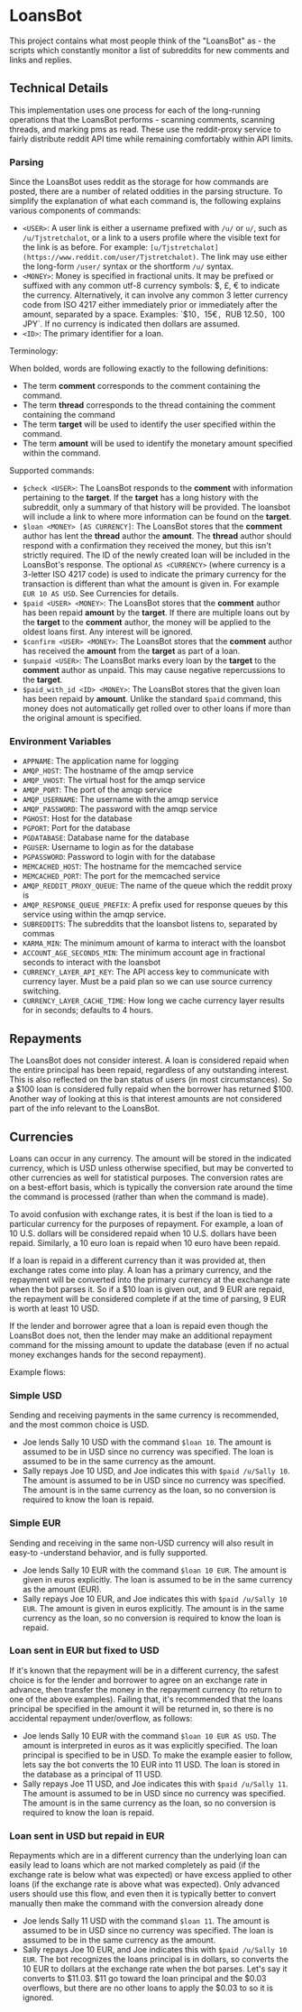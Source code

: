 # LoansBot

This project contains what most people think of the "LoansBot" as - the scripts
which constantly monitor a list of subreddits for new comments and links and
replies.

## Technical Details

This implementation uses one process for each of the long-running operations
that the LoansBot performs - scanning comments, scanning threads, and marking
pms as read. These use the reddit-proxy service to fairly distribute reddit API
time while remaining comfortably within API limits.

### Parsing

Since the LoansBot uses reddit as the storage for how commands are posted,
there are a number of related oddities in the parsing structure. To simplify
the explanation of what each command is, the following explains various
components of commands:

- `<USER>`: A user link is either a username prefixed with `/u/` or `u/`, such
  as `/u/Tjstretchalot`, or a link to a users profile where the visible text
  for the link is as before. For example:
  `[u/Tjstretchalot](https://www.reddit.com/user/Tjstretchalot)`. The link may
  use either the long-form `/user/` syntax or the shortform `/u/` syntax.
- `<MONEY>`: Money is specified in fractional units. It may be prefixed or
  suffixed with any common utf-8 currency symbols: $, £, € to indicate the
  currency. Alternatively, it can involve any common 3 letter currency code
  from ISO 4217 either immediately prior or immediately after the amount,
  separated by a space. Examples: `$10`, `15€`, `RUB 12.50`, `100 JPY`. If no
  currency is indicated then dollars are assumed.
- `<ID>`: The primary identifier for a loan.

Terminology:

When bolded, words are following exactly to the following definitions:

- The term **comment** corresponds to the comment containing the command.
- The term **thread** corresponds to the thread containing the comment
  containing the command
- The term **target** will be used to identify the user specified within
  the command.
- The term **amount** will be used to identify the monetary amount specified
  within the command.

Supported commands:

- `$check <USER>`: The LoansBot responds to the **comment** with information
  pertaining to the **target**. If the **target** has a long history with the
  subreddit, only a summary of that history will be provided. The loansbot
  will include a link to where more information can be found on the **target**.
- `$loan <MONEY> [AS CURRENCY]`: The LoansBot stores that the **comment** author
  has lent the **thread** author the **amount**. The **thread** author should
  respond with a confirmation they received the money, but this isn't strictly
  required. The ID of the newly created loan will be included in the
  LoansBot's response. The optional `AS <CURRENCY>` (where currency is a
  3-letter ISO 4217 code) is used to indicate the primary currency for the
  transaction is different than what the amount is given in.
  For example `EUR 10 AS USD`. See Currencies for details.
- `$paid <USER> <MONEY>`: The LoansBot stores that the **comment** author has
  been repaid **amount** by the **target**. If there are multiple loans out
  by the **target** to the **comment** author, the money will be applied to
  the oldest loans first. Any interest will be ignored.
- `$confirm <USER> <MONEY>`: The LoansBot stores that the **comment** author
  has received the **amount** from the **target** as part of a loan.
- `$unpaid <USER>`: The LoansBot marks every loan by the **target** to the
  **comment** author as unpaid. This may cause negative repercussions to the
  **target**.
- `$paid_with_id <ID> <MONEY>`: The LoansBot stores that the given loan has
  been repaid by **amount**. Unlike the standard `$paid` command, this money
  does not automatically get rolled over to other loans if more than the
  original amount is specified.

### Environment Variables

- `APPNAME`: The application name for logging
- `AMQP_HOST`: The hostname of the amqp service
- `AMQP_VHOST`: The virtual host for the amqp service
- `AMQP_PORT`: The port of the amqp service
- `AMQP_USERNAME`: The username with the amqp service
- `AMQP_PASSWORD`: The password with the amqp service
- `PGHOST`: Host for the database
- `PGPORT`: Port for the database
- `PGDATABASE`: Database name for the database
- `PGUSER`: Username to login as for the database
- `PGPASSWORD`: Password to login with for the database
- `MEMCACHED_HOST`: The hostname for the memcached service
- `MEMCACHED_PORT`: The port for the memcached service
- `AMQP_REDDIT_PROXY_QUEUE`: The name of the queue which the reddit proxy is
- `AMQP_RESPONSE_QUEUE_PREFIX`: A prefix used for response queues by this service
  using within the amqp service.
- `SUBREDDITS`: The subreddits that the loansbot listens to, separated by
  commas
- `KARMA_MIN`: The minimum amount of karma to interact with the loansbot
- `ACCOUNT_AGE_SECONDS_MIN`: The minimum account age in fractional seconds to
  interact with the loansbot
- `CURRENCY_LAYER_API_KEY`: The API access key to communicate with currency
  layer. Must be a paid plan so we can use source currency switching.
- `CURRENCY_LAYER_CACHE_TIME`: How long we cache currency layer results for in
  seconds; defaults to 4 hours.

## Repayments

The LoansBot does not consider interest. A loan is considered repaid when the
entire principal has been repaid, regardless of any outstanding interest. This
is also reflected on the ban status of users (in most circumstances). So a
$100 loan is considered fully repaid when the borrower has returned $100.
Another way of looking at this is that interest amounts are not considered part
of the info relevant to the LoansBot.

## Currencies

Loans can occur in any currency. The amount will be stored in the indicated
currency, which is USD unless otherwise specified, but may be converted to
other currencies as well for statistical purposes. The conversion rates are on
a best-effort basis, which is typically the conversion rate around the time the
command is processed (rather than when the command is made).

To avoid confusion with exchange rates, it is best if the loan is tied to a
particular currency for the purposes of repayment. For example, a loan of 10
U.S. dollars will be considered repaid when 10 U.S. dollars have been repaid.
Similarly, a 10 euro loan is repaid when 10 euro have been repaid.

If a loan is repaid in a different currency than it was provided at, then
exchange rates come into play. A loan has a primary currency, and the repayment
will be converted into the primary currency at the exchange rate when the bot
parses it. So if a $10 loan is given out, and 9 EUR are repaid, the repayment
will be considered complete if at the time of parsing, 9 EUR is worth at least
10 USD.

If the lender and borrower agree that a loan is repaid even though the LoansBot
does not, then the lender may make an additional repayment command for the
missing amount to update the database (even if no actual money exchanges hands
for the second repayment).

Example flows:

### Simple USD

Sending and receiving payments in the same currency is recommended, and the
most common choice is USD.

- Joe lends Sally 10 USD with the command `$loan 10`. The amount is assumed to
  be in USD since no currency was specified. The loan is assumed to be in the
  same currency as the amount.
- Sally repays Joe 10 USD, and Joe indicates this with `$paid /u/Sally 10`. The
  amount is assumed to be in USD since no currency was specified. The amount is
  in the same currency as the loan, so no conversion is required to know the
  loan is repaid.

### Simple EUR

Sending and receiving in the same non-USD currency will also result in easy-to
-understand behavior, and is fully supported.

- Joe lends Sally 10 EUR with the command `$loan 10 EUR`. The amount is given
  in euros explicitly. The loan is assumed to be in the same currency as the
  amount (EUR).
- Sally repays Joe 10 EUR, and Joe indicates this with `$paid /u/Sally 10 EUR`.
  The amount is given in euros explicitly. The amount is in the same currency
  as the loan, so no conversion is required to know the loan is repaid.

### Loan sent in EUR but fixed to USD

If it's known that the repayment will be in a different currency, the safest
choice is for the lender and borrower to agree on an exchange rate in advance,
then transfer the money in the repayment currency (to return to one of the
above examples). Failing that, it's recommended that the loans principal be
specified in the amount it will be returned in, so there is no accidental
repayment under/overflow, as follows:

- Joe lends Sally 10 EUR with the command `$loan 10 EUR AS USD`. The amount is
  interpreted in euros as it was explicitly specified. The loan principal is
  specified to be in USD. To make the example easier to follow, lets say the
  bot converts the 10 EUR into 11 USD. The loan is stored in the database as
  a principal of 11 USD.
- Sally repays Joe 11 USD, and Joe indicates this with `$paid /u/Sally 11`. The
  amount is assumed to be in USD since no currency was specified. The amount is
  in the same currency as the loan, so no conversion is required to know the
  loan is repaid.

### Loan sent in USD but repaid in EUR

Repayments which are in a different currency than the underlying loan can
easily lead to loans which are not marked completely as paid (if the exchange
rate is below what was expected) or have excess applied to other loans (if the
exchange rate is above what was expected). Only advanced users should use this
flow, and even then it is typically better to convert manually then make the
command with the conversion already done

- Joe lends Sally 11 USD with the command `$loan 11`. The amount is assumed to
  be in USD since no currency was specified. The loan is assumed to be in the
  same currency as the amount.
- Sally repays Joe 10 EUR, and Joe indicates this with `$paid /u/Sally 10 EUR`.
  The bot recognizes the loans principal is in dollars, so converts the 10 EUR
  to dollars at the exchange rate when the bot parses. Let's say it converts to
  $11.03. $11 go toward the loan principal and the $0.03 overflows, but there
  are no other loans to apply the $0.03 to so it is ignored.
